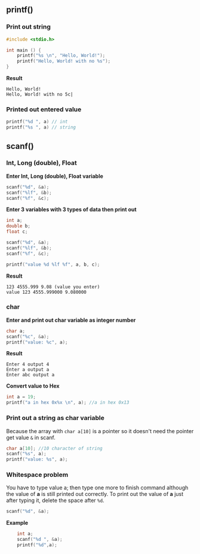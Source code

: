 ## printf()

### Print out string

```c
#include <stdio.h>

int main () {
    printf("%s \n", "Hello, World!");
    printf("Hello, World! with no %s");
}
```
**Result**

```
Hello, World!
Hello, World! with no 5c|
```

### Printed out entered value

```c
printf("%d ", a) // int
printf("%s ", a) // string
```

## scanf()

### Int, Long (double), Float

**Enter Int, Long (double), Float variable**

```c
scanf("%d", &a);
scanf("%lf", &b);
scanf("%f", &c);
```

**Enter 3 variables with 3 types of data then print out**

```c
int a;
double b;
float c;

scanf("%d", &a);
scanf("%lf", &b);
scanf("%f", &c);

printf("value %d %lf %f", a, b, c);
```

**Result**

```
123 4555.999 9.08 (value you enter)
value 123 4555.999000 9.080000
```

### char

**Enter and print out char variable as integer number**

```c
char a;
scanf("%c", &a);
printf("value: %c", a);
```

**Result**

```
Enter 4 output 4
Enter a output a
Enter abc output a
```

**Convert value to Hex**

```c
int a = 19;
printf("a in hex 0x%x \n", a); //a in hex 0x13 
```

### Print out a string as char variable

Because the array with ``char a[10]`` is a pointer so it doesn't need the pointer get value ``&`` in scanf.

```c
char a[10]; //10 character of string
scanf("%s", a);
printf("value: %s", a);
```

### Whitespace problem

You have to type value a; then type one more to finish command although the value of **a** is still printed out correctly. To print out the value of **a** just after typing it, delete the space after ``%d``.

```c
scanf("%d", &a);
```

**Example**

```c
	int a;
	scanf("%d ", &a);
	printf("%d",a);
```